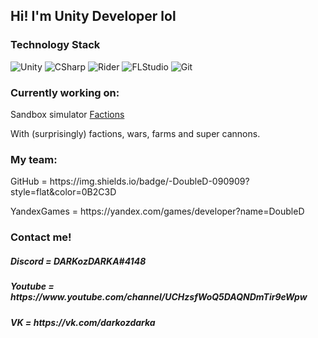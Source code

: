 ## Hi! I'm Unity Developer lol

### Technology Stack

![Unity](https://img.shields.io/badge/-Unity-090909?style=for-the-badge&logo=unity)
![CSharp](https://img.shields.io/badge/-CSharp-090909?style=for-the-badge&logo=csharp&logoColor=37E1FF)
![Rider](https://img.shields.io/badge/-Rider-090909?style=for-the-badge&logo=rider&logoColor=FF8F2D)
![FLStudio](https://img.shields.io/badge/-FL%20studio%20-090909?style=for-the-badge&logo=Apple%20Music)
![Git](https://img.shields.io/badge/-Git-090909?style=for-the-badge&logo=Git)

### Currently working on:
Sandbox simulator <a href = "https://github.com/DARKozDARKA/Factions"> Factions </a>
<p> With (surprisingly) factions, wars, farms and super cannons.

### My team:
<p> GitHub = https://img.shields.io/badge/-DoubleD-090909?style=flat&color=0B2C3D
<p> YandexGames = https://yandex.com/games/developer?name=DoubleD

### Contact me! 
<h5> Discord = DARKozDARKA#4148 </h5>
<h5> Youtube = https://www.youtube.com/channel/UCHzsfWoQ5DAQNDmTir9eWpw </h5>
<h5> VK = https://vk.com/darkozdarka </h5>
<!--
**DARKozDARKA/DARKozDARKA** is a ✨ _special_ ✨ repository because its `README.md` (this file) appears on your GitHub profile.

Here are some ideas to get you started:



- 🔭 I’m currently working on ...
- 🌱 I’m currently learning ...
- 👯 I’m looking to collaborate on ...
- 🤔 I’m looking for help with ...
- 💬 Ask me about ...
- 📫 How to reach me: ...
- 😄 Pronouns: ...
- ⚡ Fun fact: ...
-->
